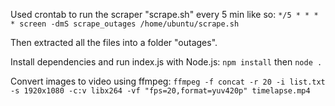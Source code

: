 Used crontab to run the scraper "scrape.sh" every 5 min like so:
`*/5 * * * * screen -dmS scrape_outages /home/ubuntu/scrape.sh`

Then extracted all the files into a folder "outages".

Install dependencies and run index.js with Node.js:
`npm install`
then
`node .`

Convert images to video using ffmpeg:
`ffmpeg -f concat -r 20 -i list.txt -s 1920x1080 -c:v libx264 -vf "fps=20,format=yuv420p" timelapse.mp4`